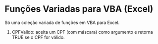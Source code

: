 # Funções Variadas para VBA (Excel)
Só uma coleção variada de funções em VBA para Excel.

1. CPFValido: aceita um CPF (com máscara) como argumento e retorna TRUE se o CPF for válido.
